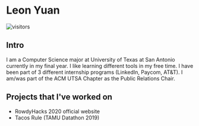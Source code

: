 # Leon Yuan

![visitors](https://visitor-badge.glitch.me/badge?page_id=LeonY1.visitor-badge)

## Intro

I am a Computer Science major at University of Texas at San Antonio currently in my final year. I like learning different tools in my free time. I have been part of 3 different internship programs (LinkedIn, Paycom, AT&T). I am/was part of the ACM UTSA Chapter as the Public Relations Chair.

## Projects that I've worked on

- RowdyHacks 2020 official website
- Tacos Rule (TAMU Datathon 2019)
